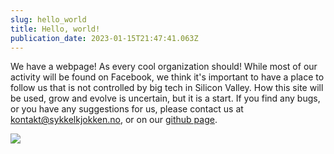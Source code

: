 ```yaml
---
slug: hello_world
title: Hello, world!
publication_date: 2023-01-15T21:47:41.063Z
---
```

We have a webpage! As every cool organization should! While most of our activity will be found on Facebook, we think it's important to have a place to follow us that is not controlled by big tech in [](https://en.wikipedia.org/wiki/Silicon_Valley)Silicon Valley. How this site will be used, grow and evolve is uncertain, but it is a start. If you find any bugs, or you have any suggestions for us, please contact us at [kontakt@sykkelkjokken.no](mailto:kontakt@sykkelkjokken.no), or on our [github page](https://github.com/Trondheim-Sykkelkjokken/website).

![](/uploads/23124852165_151e7d95da_c.jpg)